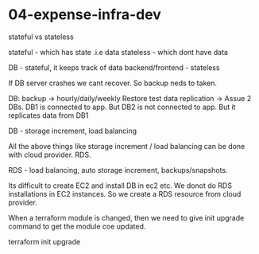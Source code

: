 # 04-expense-infra-dev
stateful vs stateless

stateful - which has state .i.e data
stateless - which dont have data

DB - stateful, it keeps track of data
backend/frontend - stateless

If DB server crashes we cant recover. So backup neds to taken.

DB:
backup -> hourly/daily/weekly
Restore test
data replication -> Assue 2 DBs. DB1 is connected to app. But DB2 is not connected to app. But it replicates data from DB1

DB - storage increment, load balancing

All the above things like storage increment / load balancing can be done with cloud provider. RDS.

RDS - load balancing, auto storage increment, backups/snapshots.

Its difficult to create EC2 and install DB in ec2 etc. We donot do RDS installations in EC2 instances.
So we create a RDS resource from cloud provider.


When a terraform module is changed, then we need to give init upgrade command to get the module coe updated.

terraform init upgrade

